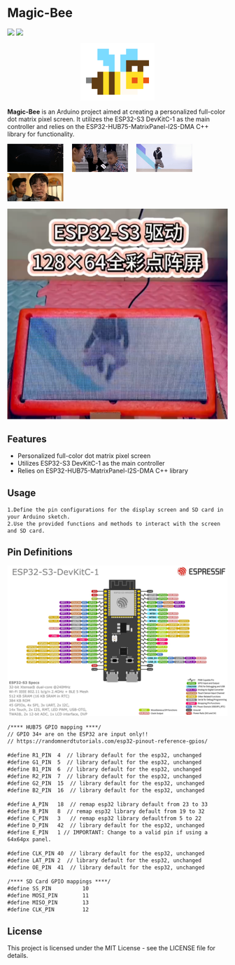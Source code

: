 # Magic-Bee

![](https://img.shields.io/badge/Language-C++-brightgreen) ![](https://img.shields.io/badge/License-MIT-orange)


<div align=center>
  <img src="https://github.com/dashuai2ml/magic-bee/blob/main/other/bee.png?raw=true"></img>
</div>

**Magic-Bee** is an Arduino project aimed at creating a personalized full-color dot matrix pixel screen. It utilizes the ESP32-S3 DevKitC-1 as the main controller and relies on the ESP32-HUB75-MatrixPanel-I2S-DMA C++ library for functionality.

<img src="https://github.com/dashuai2ml/magic-bee/blob/main/gifs/man.gif?raw=true"></img>&nbsp;&nbsp;&nbsp;&nbsp;
<img src="https://github.com/dashuai2ml/magic-bee/blob/main/gifs/chifan.gif?raw=true"></img>&nbsp;&nbsp;&nbsp;&nbsp;
<img src="https://github.com/dashuai2ml/magic-bee/blob/main/gifs/kun.gif?raw=true"></img>&nbsp;&nbsp;&nbsp;&nbsp;
<img src="https://github.com/dashuai2ml/magic-bee/blob/main/gifs/laoluo.gif?raw=true"></img>


[![](https://github.com/dashuai2ml/magic-bee/blob/main/other/video.png)](//player.bilibili.com/player.html?aid=1852694718&bvid=BV1up421y7LA&cid=1493747455&p=1)


## Features

* Personalized full-color dot matrix pixel screen
* Utilizes ESP32-S3 DevKitC-1 as the main controller
* Relies on ESP32-HUB75-MatrixPanel-I2S-DMA C++ library


## Usage

	1.Define the pin configurations for the display screen and SD card in your Arduino sketch.
	2.Use the provided functions and methods to interact with the screen and SD card.

## Pin Definitions

![](https://github.com/dashuai2ml/magic-bee/blob/main/doc/ESP32-S3_DevKitC-1_pinlayout_v1.1.jpg?raw=true)


    /**** HUB75 GPIO mapping ****/
    // GPIO 34+ are on the ESP32 are input only!!
    // https://randomnerdtutorials.com/esp32-pinout-reference-gpios/

    #define R1_PIN  4  // library default for the esp32, unchanged
    #define G1_PIN  5  // library default for the esp32, unchanged
    #define B1_PIN  6  // library default for the esp32, unchanged
    #define R2_PIN  7  // library default for the esp32, unchanged
    #define G2_PIN  15  // library default for the esp32, unchanged
    #define B2_PIN  16  // library default for the esp32, unchanged

    #define A_PIN   18  // remap esp32 library default from 23 to 33
    #define B_PIN   8  // remap esp32 library default from 19 to 32
    #define C_PIN   3   // remap esp32 library defaultfrom 5 to 22
    #define D_PIN   42  // library default for the esp32, unchanged
    #define E_PIN   1 // IMPORTANT: Change to a valid pin if using a 64x64px panel.

    #define CLK_PIN 40  // library default for the esp32, unchanged
    #define LAT_PIN 2  // library default for the esp32, unchanged
    #define OE_PIN  41  // library default for the esp32, unchanged

    /**** SD Card GPIO mappings ****/
    #define SS_PIN          10
    #define MOSI_PIN        11
    #define MISO_PIN        13
    #define CLK_PIN         12


## License

This project is licensed under the MIT License - see the LICENSE file for details.
